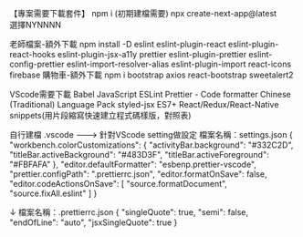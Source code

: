 【專案需要下載套件】
npm i
(初期建檔需要)
npx create-next-app@latest  
選擇NYNNNN

<!-- ------------------------------------------------------ -->

老師檔案-額外下載
npm install -D eslint eslint-plugin-react eslint-plugin-react-hooks eslint-plugin-jsx-a11y prettier eslint-plugin-prettier eslint-config-prettier eslint-import-resolver-alias eslint-plugin-import react-icons firebase
購物車-額外下載
npm i bootstrap axios react-bootstrap sweetalert2

<!-- ------------------------------------------------------ -->

VScode需要下載
Babel JavaScript
ESLint
Prettier - Code formatter
Chinese (Traditional) Language Pack
styled-jsx
ES7+ React/Redux/React-Native snippets(⽤片段縮寫快速建立程式碼樣版，對照表)

<!-- ------------------------------------------------------ -->

自行建檔
.vscode ---> 針對VScode setting做設定
檔案名稱：settings.json
{
"workbench.colorCustomizations": {
"activityBar.background": "#332C2D",
"titleBar.activeBackground": "#483D3F",
"titleBar.activeForeground": "#FBFAFA"
},
"editor.defaultFormatter": "esbenp.prettier-vscode",
"prettier.configPath": ".prettierrc.json",
"editor.formatOnSave": false,
"editor.codeActionsOnSave": [
"source.formatDocument",
"source.fixAll.eslint"
]
}

↓
檔案名稱：.prettierrc.json
{
"singleQuote": true,
"semi": false,
"endOfLine": "auto",
"jsxSingleQuote": true
}

<!-- ------------------------------------------------------ -->
